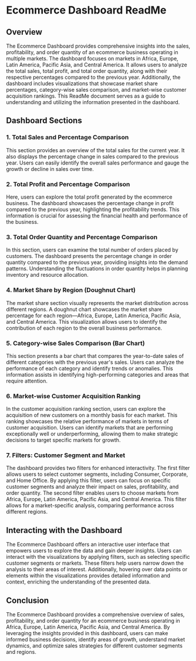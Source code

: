 # Ecommerce Dashboard ReadMe

## Overview

The Ecommerce Dashboard provides comprehensive insights into the sales, profitability, and order quantity of an ecommerce business operating in multiple markets. The dashboard focuses on markets in Africa, Europe, Latin America, Pacific Asia, and Central America. It allows users to analyze the total sales, total profit, and total order quantity, along with their respective percentages compared to the previous year. Additionally, the dashboard includes visualizations that showcase market share percentages, category-wise sales comparison, and market-wise customer acquisition rankings. This ReadMe document serves as a guide to understanding and utilizing the information presented in the dashboard.

## Dashboard Sections

### 1. Total Sales and Percentage Comparison

This section provides an overview of the total sales for the current year. It also displays the percentage change in sales compared to the previous year. Users can easily identify the overall sales performance and gauge the growth or decline in sales over time.

### 2. Total Profit and Percentage Comparison

Here, users can explore the total profit generated by the ecommerce business. The dashboard showcases the percentage change in profit compared to the previous year, highlighting the profitability trends. This information is crucial for assessing the financial health and performance of the business.

### 3. Total Order Quantity and Percentage Comparison

In this section, users can examine the total number of orders placed by customers. The dashboard presents the percentage change in order quantity compared to the previous year, providing insights into the demand patterns. Understanding the fluctuations in order quantity helps in planning inventory and resource allocation.

### 4. Market Share by Region (Doughnut Chart)

The market share section visually represents the market distribution across different regions. A doughnut chart showcases the market share percentage for each region—Africa, Europe, Latin America, Pacific Asia, and Central America. This visualization allows users to identify the contribution of each region to the overall business performance. 

### 5. Category-wise Sales Comparison (Bar Chart)

This section presents a bar chart that compares the year-to-date sales of different categories with the previous year's sales. Users can analyze the performance of each category and identify trends or anomalies. This information assists in identifying high-performing categories and areas that require attention.

### 6. Market-wise Customer Acquisition Ranking

In the customer acquisition ranking section, users can explore the acquisition of new customers on a monthly basis for each market. This ranking showcases the relative performance of markets in terms of customer acquisition. Users can identify markets that are performing exceptionally well or underperforming, allowing them to make strategic decisions to target specific markets for growth.

### 7. Filters: Customer Segment and Market

The dashboard provides two filters for enhanced interactivity. The first filter allows users to select customer segments, including Consumer, Corporate, and Home Office. By applying this filter, users can focus on specific customer segments and analyze their impact on sales, profitability, and order quantity. The second filter enables users to choose markets from Africa, Europe, Latin America, Pacific Asia, and Central America. This filter allows for a market-specific analysis, comparing performance across different regions.

## Interacting with the Dashboard

The Ecommerce Dashboard offers an interactive user interface that empowers users to explore the data and gain deeper insights. Users can interact with the visualizations by applying filters, such as selecting specific customer segments or markets. These filters help users narrow down the analysis to their areas of interest. Additionally, hovering over data points or elements within the visualizations provides detailed information and context, enriching the understanding of the presented data.

## Conclusion

The Ecommerce Dashboard provides a comprehensive overview of sales, profitability, and order quantity for an ecommerce business operating in Africa, Europe, Latin America, Pacific Asia, and Central America. By leveraging the insights provided in this dashboard, users can make informed business decisions, identify areas of growth, understand market dynamics, and optimize sales strategies for different customer segments and regions.
